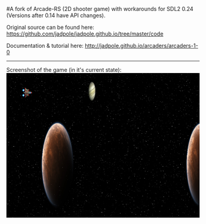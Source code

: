 #A fork of Arcade-RS (2D shooter game) with workarounds for SDL2 0.24 (Versions after 0.14 have API changes).


Original source can be found here: https://github.com/jadpole/jadpole.github.io/tree/master/code

Documentation & tutorial here: http://jadpole.github.io/arcaders/arcaders-1-0

---

Screenshot of the game (in it's current state):
![](https://github.com/stianeklund/arcade-rs/blob/master/assets/screenshot.png)


